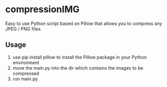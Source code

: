 # compressionIMG

Easy to use Python script based on Pillow that allows you to compress any JPEG / PNG files.

## Usage 

1. use <addr>pip install pillow</addr> to install the Pillow package in your Python environment
2. move the <addr>main.py</addr> into the dir which contains the images to be compressed
3. run <addr>main.py</addr>